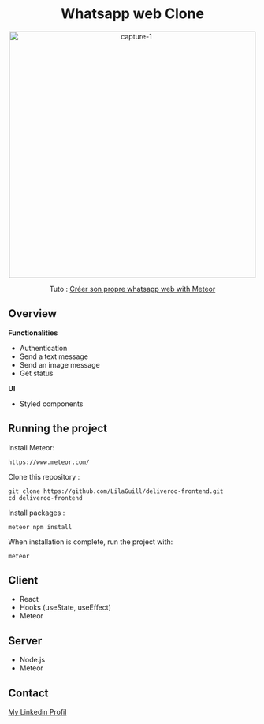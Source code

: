 <h1 align="center">Whatsapp web Clone</h1>

<p align="center">
  <img width="500" src="https://github.com/LilaGuill/deliveroo-frontend/blob/master/public/Kapture.gif" alt="capture-1">
</p>

<p align="center">
  Tuto : <a href="https://www.udemy.com/course/react-creer-son-propre-whatsapp-web-9-puissants-secrets/" target="_blank"> 
   Créer son propre whatsapp web with Meteor</a>
</p>

## Overview

**Functionalities**

- Authentication
- Send a text message
- Send an image message
- Get status

**UI**

- Styled components

## Running the project

Install Meteor:

```
https://www.meteor.com/
```

Clone this repository :

```
git clone https://github.com/LilaGuill/deliveroo-frontend.git
cd deliveroo-frontend
```

Install packages :

```
meteor npm install
```

When installation is complete, run the project with:

```
meteor
```

## Client

- React
- Hooks (useState, useEffect)
- Meteor

## Server

- Node.js
- Meteor

## Contact

<a href="https://www.linkedin.com/in/lila-guillermic-66542476/" target="_blank">My Linkedin Profil</a>
